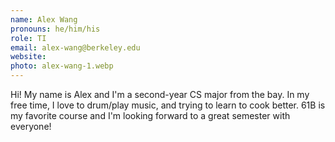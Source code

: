```yaml
---
name: Alex Wang
pronouns: he/him/his
role: TI
email: alex-wang@berkeley.edu
website: 
photo: alex-wang-1.webp
---
```


Hi! My name is Alex and I'm a second-year CS major from the bay. In my free time, I love to drum/play music, and trying to learn to cook better. 61B is my favorite course and I'm looking forward to a great semester with everyone!
